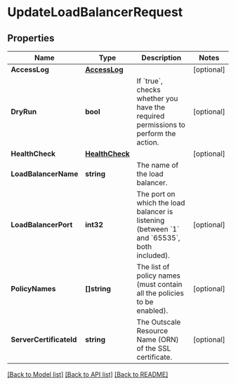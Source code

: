 # UpdateLoadBalancerRequest

## Properties

Name | Type | Description | Notes
------------ | ------------- | ------------- | -------------
**AccessLog** | [**AccessLog**](AccessLog.md) |  | [optional] 
**DryRun** | **bool** | If &#x60;true&#x60;, checks whether you have the required permissions to perform the action. | [optional] 
**HealthCheck** | [**HealthCheck**](HealthCheck.md) |  | [optional] 
**LoadBalancerName** | **string** | The name of the load balancer. | 
**LoadBalancerPort** | **int32** | The port on which the load balancer is listening (between &#x60;1&#x60; and &#x60;65535&#x60;, both included). | [optional] 
**PolicyNames** | **[]string** | The list of policy names (must contain all the policies to be enabled). | [optional] 
**ServerCertificateId** | **string** | The Outscale Resource Name (ORN) of the SSL certificate. | [optional] 

[[Back to Model list]](../README.md#documentation-for-models) [[Back to API list]](../README.md#documentation-for-api-endpoints) [[Back to README]](../README.md)


